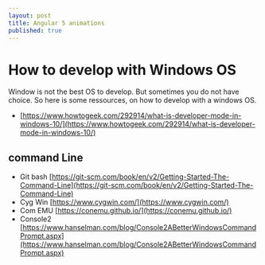 ```yaml
---
layout: post
title: Angular 5 animations
published: true
---
```


# How to develop with Windows OS

Window is not the best OS to develop. But sometimes you do not have choice. So here is some ressources, on how to develop with a windows OS.

* [https://www.howtogeek.com/292914/what-is-developer-mode-in-windows-10/](https://www.howtogeek.com/292914/what-is-developer-mode-in-windows-10/)

## command Line

* Git bash [https://git-scm.com/book/en/v2/Getting-Started-The-Command-Line](https://git-scm.com/book/en/v2/Getting-Started-The-Command-Line)
* Cyg Win [https://www.cygwin.com/](https://www.cygwin.com/)
* Com EMU [https://conemu.github.io/](https://conemu.github.io/)
* Console2 [https://www.hanselman.com/blog/Console2ABetterWindowsCommandPrompt.aspx](https://www.hanselman.com/blog/Console2ABetterWindowsCommandPrompt.aspx)

